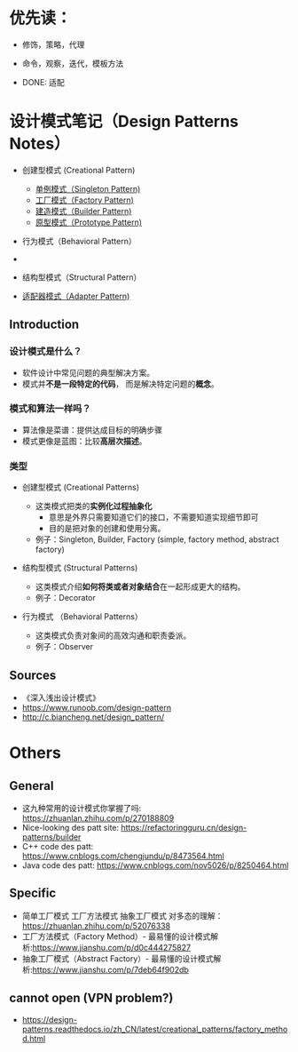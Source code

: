 # 优先读：
 - 修饰，策略，代理
 - 命令，观察，迭代，模板方法

 - DONE: 适配

# 设计模式笔记（Design Patterns Notes）

 - 创建型模式 (Creational Pattern)
   - [单例模式（Singleton Pattern)](./creational_patterns/singleton_pattern.md)
   - [工厂模式（Factory Pattern)](./creational_patterns/factory_pattern.md)
   - [建造模式（Builder Pattern)](./creational_patterns/builder_pattern.md)
   - [原型模式（Prototype Pattern)](./creational_patterns/prototype_pattern.md)

 - 行为模式（Behavioral Pattern）
  - 

 - 结构型模式（Structural Pattern）
  - [适配器模式（Adapter Pattern)](./structural_patterns/adapter_pattern.md)

## Introduction
### 设计模式是什么？
 - 软件设计中常见问题的典型解决方案。
 - 模式并**不是一段特定的代码**， 而是解决特定问题的**概念**。 

### 模式和算法一样吗？
 - 算法像是菜谱：提供达成目标的明确步骤
 - 模式更像是蓝图：比较**高层次描述**。 

### 类型

 - 创建型模式 (Creational Patterns)
   - 这类模式把类的**实例化过程抽象化**
     - 意思是外界只需要知道它们的接口，不需要知道实现细节即可
     - 目的是把对象的创建和使用分离。
   - 例子：Singleton, Builder, Factory (simple, factory method, abstract factory)

 - 结构型模式 (Structural Patterns)
   - 这类模式介绍**如何将类或者对象结合**在一起形成更大的结构。
   - 例子：Decorator

 - 行为模式 （Behavioral Patterns）
   - 这类模式负责对象间的高效沟通和职责委派。
   - 例子：Observer

## Sources

 - 《深入浅出设计模式》
 - https://www.runoob.com/design-pattern
 - http://c.biancheng.net/design_pattern/



# Others
## General

 - 这九种常用的设计模式你掌握了吗: https://zhuanlan.zhihu.com/p/270188809
 - Nice-looking des patt site: https://refactoringguru.cn/design-patterns/builder
 - C++ code des patt: https://www.cnblogs.com/chengjundu/p/8473564.html
 - Java code des patt: https://www.cnblogs.com/nov5026/p/8250464.html

## Specific
 - 简单工厂模式 工厂方法模式 抽象工厂模式 对多态的理解：https://zhuanlan.zhihu.com/p/52076338
 - 工厂方法模式（Factory Method）- 最易懂的设计模式解析:https://www.jianshu.com/p/d0c444275827
 - 抽象工厂模式（Abstract Factory）- 最易懂的设计模式解析:https://www.jianshu.com/p/7deb64f902db

## cannot open (VPN problem?)
 - https://design-patterns.readthedocs.io/zh_CN/latest/creational_patterns/factory_method.html

